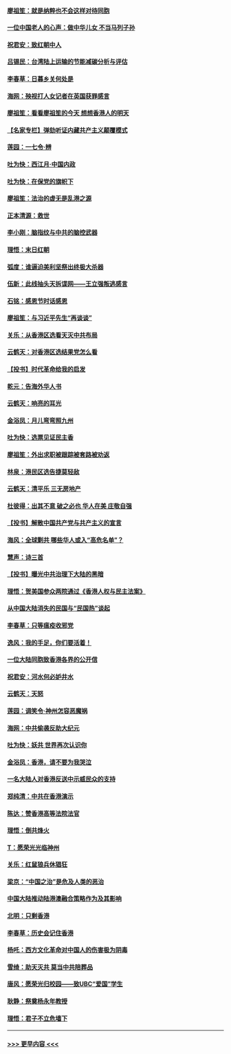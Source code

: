 #### [廖祖笙：就是纳粹也不会这样对待同胞](../pages/nsc993/n11697658.md?t=12040801) 
#### [一位中国老人的心声：做中华儿女 不当马列子孙](../pages/nsc993/n11697525.md?t=12040801) 
#### [祝君安：致红朝中人](../pages/nsc993/n11697518.md?t=12040801) 
#### [吕锡民：台湾陆上运输的节能减碳分析与评估](../pages/nsc993/n11694983.md?t=12040801) 
#### [李春草：日暮乡关何处是](../pages/nsc993/n11694805.md?t=12040801) 
#### [海网：殃视打人女记者在英国获罪感言](../pages/nsc993/n11693832.md?t=12040801) 
#### [廖祖笙：看看廖祖笙的今天 想想香港人的明天](../pages/nsc993/n11693707.md?t=12040801) 
#### [【名家专栏】弹劾听证内藏共产主义颠覆模式](../pages/nsc993/n11693563.md?t=12040801) 
#### [莲园：一七令‧辨](../pages/nsc993/n11692558.md?t=12040801) 
#### [吐为快：西江月·中国内政](../pages/nsc993/n11692071.md?t=12040801) 
#### [吐为快：在保党的旗帜下](../pages/nsc993/n11691188.md?t=12040801) 
#### [廖祖笙：法治的虚无是乱港之源](../pages/nsc993/n11690605.md?t=12040801) 
#### [正本清源：救世](../pages/nsc993/n11689134.md?t=12040801) 
#### [李小刚：脑指纹与中共的脑控武器](../pages/nsc993/n11688900.md?t=12040801) 
#### [理悟：末日红朝](../pages/nsc993/n11688829.md?t=12040801) 
#### [弧度：谁逼迫美利坚祭出终极大杀器](../pages/nsc993/n11688735.md?t=12040801) 
#### [伍新：此线抽头天拆谍网——王立强叛逃感言](../pages/nsc993/n11687981.md?t=12040801) 
#### [石铭：感恩节时话感恩](../pages/nsc993/n11687568.md?t=12040801) 
#### [廖祖笙：与习近平先生“再谈谈”](../pages/nsc993/n11687005.md?t=12040801) 
#### [关乐：从香港区选看天灭中共布局](../pages/nsc993/n11686647.md?t=12040801) 
#### [云鹤天：对香港区选结果党怎么看](../pages/nsc993/n11686216.md?t=12040801) 
#### [【投书】时代革命给我的启发](../pages/nsc993/n11684287.md?t=12040801) 
#### [乾元：告海外华人书](../pages/nsc993/n11684044.md?t=12040801) 
#### [云鹤天：响亮的耳光](../pages/nsc993/n11684254.md?t=12040801) 
#### [金浴凤：月儿弯弯照九州](../pages/nsc993/n11684231.md?t=12040801) 
#### [吐为快：选票见证民主香](../pages/nsc993/n11684206.md?t=12040801) 
#### [廖祖笙：外出求职被跟踪被套路被劝返](../pages/nsc993/n11683874.md?t=12040801) 
#### [林泉：港民区选告捷莫轻敌](../pages/nsc993/n11683930.md?t=12040801) 
#### [云鹤天：清平乐 三无房地产](../pages/nsc993/n11681521.md?t=12040801) 
#### [杜彼得：出其不意 破之必也 华人在美 庄敬自强](../pages/nsc993/n11679554.md?t=12040801) 
#### [【投书】解散中国共产党与共产主义的宣言](../pages/nsc993/n11679177.md?t=12040801) 
#### [海风：全球剿共 哪些华人或入“高危名单”？](../pages/nsc993/n11678617.md?t=12040801) 
#### [慧声：诗三首](../pages/nsc993/n11678848.md?t=12040801) 
#### [【投书】曝光中共治理下大陆的黑暗](../pages/nsc993/n11678674.md?t=12040801) 
#### [理悟：贺美国参众两院通过《香港人权与民主法案》](../pages/nsc993/n11678104.md?t=12040801) 
#### [从中国大陆消失的民国与“民国热”谈起](../pages/nsc993/n11678075.md?t=12040801) 
#### [李春草：只等瘟疫收邪党](../pages/nsc993/n11677308.md?t=12040801) 
#### [逸风：我的手足，你们要活着！](../pages/nsc993/n11676352.md?t=12040801) 
#### [一位大陆同胞致香港各界的公开信](../pages/nsc993/n11675761.md?t=12040801) 
#### [祝君安：河水何必妒井水](../pages/nsc993/n11675746.md?t=12040801) 
#### [云鹤天：天怒](../pages/nsc993/n11675718.md?t=12040801) 
#### [莲园：调笑令‧神州怎容恶魔祸](../pages/nsc993/n11675648.md?t=12040801) 
#### [海网：中共偷袭反助大纪元](../pages/nsc993/n11673515.md?t=12040801) 
#### [吐为快：妖共 世界再次认识你](../pages/nsc993/n11673506.md?t=12040801) 
#### [金浴凤：香港，请不要为我哭泣](../pages/nsc993/n11673248.md?t=12040801) 
#### [一名大陆人对香港反送中示威民众的支持](../pages/nsc993/n11672615.md?t=12040801) 
#### [郑纯清：中共在香港演示](../pages/nsc993/n11670539.md?t=12040801) 
#### [陈达：赞香港高等法院法官](../pages/nsc993/n11669542.md?t=12040801) 
#### [理悟：倒共烽火](../pages/nsc993/n11668844.md?t=12040801) 
#### [T：愿荣光光临神州](../pages/nsc993/n11668421.md?t=12040801) 
#### [关乐：红鼠狼兵休猖狂](../pages/nsc993/n11668378.md?t=12040801) 
#### [梁京：“中国之治”是危及人类的恶治](../pages/nsc993/n11668328.md?t=12040801) 
#### [中国大陆推动陆港澳融合策略作为及其影响](../pages/nsc993/n11668157.md?t=12040801) 
#### [北明：只剩香港](../pages/nsc993/n11668002.md?t=12040801) 
#### [李春草：历史会记住香港](../pages/nsc993/n11667927.md?t=12040801) 
#### [杨吒：西方文化革命对中国人的伤害极为阴毒](../pages/nsc993/n11664521.md?t=12040801) 
#### [雪绮：助天灭共 莫当中共陪葬品](../pages/nsc993/n11662650.md?t=12040801) 
#### [唐风：愿荣光归校园——致UBC“爱国”学生](../pages/nsc993/n11662194.md?t=12040801) 
#### [耿静：祭奠杨永年教授](../pages/nsc993/n11662514.md?t=12040801) 
#### [理悟：君子不立危墙下](../pages/nsc993/n11662172.md?t=12040801) 

----
#### [ >>> 更早内容 <<< ](../indexes/nsc993-earlier.md)
